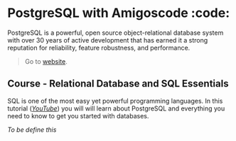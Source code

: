 # PostgreSQL with Amigoscode :code:
PostgreSQL is a powerful, open source object-relational database system with over 30 years of active development that has earned it a strong reputation for reliability, feature robustness, and performance.

> Go to [website](https://www.postgresql.org).


## Course - Relational Database and SQL Essentials
SQL is one of the most easy yet powerful programming languages. In this tutorial (*[YouTube](https://youtu.be/5hzZtqCNQKk)*) you will will learn about PostgreSQL and everything you need to know to get you started with databases. 

*To be define this*
